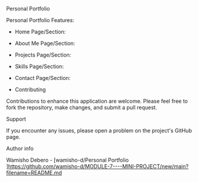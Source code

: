 Personal Portfolio

Personal Portfolio Features:
  - Home Page/Section:
  - About Me Page/Section:
  - Projects Page/Section:
  - Skills Page/Section:
  - Contact Page/Section:

- Contributing

Contributions to enhance this application are welcome. Please feel free to fork the repository, make changes, and submit a pull request.

Support

If you encounter any issues, please open a problem on the project's GitHub page.

Author info

Wamisho Debero - [wamisho-d/Personal Portfolio ]https://github.com/wamisho-d/MODULE-7----MINI-PROJECT/new/main?filename=README.md
